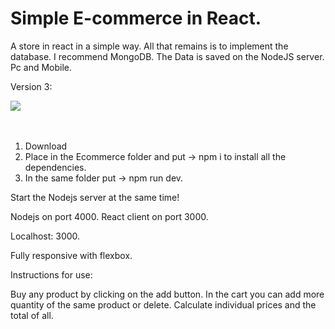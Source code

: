 # Simple E-commerce in React.
A store in react in a simple way. All that remains is to implement the database. I recommend MongoDB.  The Data is saved on the NodeJS server.
Pc and Mobile.

Version 3:
<div>
<img src="https://i.ibb.co/PTM1B2r/Captura-App.jpg" >
</div>

<br/>
<br/>

1. Download
2. Place in the Ecommerce folder and put -> npm i to install all the dependencies.
3. In the same folder put -> npm run dev.

Start the Nodejs server at the same time!

Nodejs on port 4000.
React client on port 3000.

Localhost: 3000.

Fully responsive with flexbox.

Instructions for use:

Buy any product by clicking on the add button.
In the cart you can add more quantity of the same product or delete.
Calculate individual prices and the total of all.


</div>
